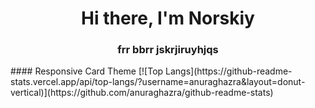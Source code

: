 <h1 align="center">Hi there, I'm Norskiy</h1>
<h3 align="center">frr bbrr jskrjiruyhjqs</h3>
#### Responsive Card Theme
[![Top Langs](https://github-readme-stats.vercel.app/api/top-langs/?username=anuraghazra&layout=donut-vertical)](https://github.com/anuraghazra/github-readme-stats)

